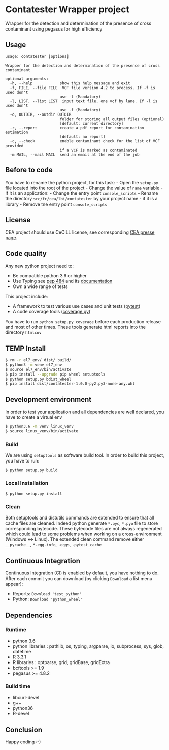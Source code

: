 # Contatester Wrapper project

Wrapper for the detection and determination of the presence of cross
contaminant using pegasus for high efficiency

## Usage

```
usage: contatester [options]

Wrapper for the detection and determination of the presence of cross
contaminant

optional arguments:
  -h, --help            show this help message and exit
  -f, FILE, --file FILE  VCF file version 4.2 to process. If -f is used don't
                        use -l (Mandatory)
  -l, LIST, --list LIST  input text file, one vcf by lane. If -l is used don't
                        use -f (Mandatory)
  -o, OUTDIR, --outdir OUTDIR
                        folder for storing all output files (optional)
                        [default: current directory]
  -r, --report          create a pdf report for contamination estimation
                        [default: no report]
  -c, --check           enable contaminant check for the list of VCF provided
                        if a VCF is marked as contaminated
  -m MAIL, --mail MAIL  send an email at the end of the job

```

## Before to code

You have to rename the python project, for this task:
    - Open the `setup.py` file located into the root of the project
    - Change the value of `name` variable
    - If it is an application:
      - Change the entry point `console_scripts`
      - Rename the directory `src/fr/cea/lbi/contatester` by your project name
    - if it is a library
      - Remove tne entry point `console_scripts`

## License

CEA project should use CeCILL license, see corresponding [CEA presse page](http://www.cea.fr/presse/Pages/actualites-communiques/ntic/licence-CeCILL-reconnue-par-Open-source-initiative.aspx).

## Code quality

Any new python project need to:
  - Be compatible python 3.6 or higher
  - Use Typing see [pep 484](https://www.python.org/dev/peps/pep-0484/) and its [documentation](https://docs.python.org/3/library/typing.html)
  - Own a wide range of tests 

This project include:
  - A framework to test various use cases and unit tests ([pytest](https://pytest.org))
  - A code coverage tools ([coverage.py](https://coverage.readthedocs.io/))

 You have to run `python setup.py coverage` before each production release and most of other times. These tools
 generate html reports into the directory `htmlcov`

## TEMP Install 

```bash
$ rm -r el7_env/ dist/ build/
$ python3 -m venv el7_env
$ source el7_env/bin/activate
$ pip install --upgrade pip wheel setuptools
$ python setup.py bdist_wheel 
$ pip install dist/contatester-1.0.0-py2.py3-none-any.whl
```

## Development environment

In order to test your application and all dependencies are well declared, you have to create a virtual env

```bash
$ python3.6 -m venv linux_venv
$ source linux_venv/bin/activate
```

### Build

We are using `setuptools` as software build tool. In order to build this project, you have to run:

```bash
$ python setup.py build
```

### Local Installation

```bash
$ python setup.py install
```

### Clean

Both setuptools and distutils commands are extended to ensure that all cache files are cleaned. Indeed python generate `*.pyc`, 
`*.pyo` file to store corresponding bytecode. These bytecode files are not always regenerated which could lead to some
problems when working on a cross-environment (Windows <-> Linux). The extended clean command remove either `__pycache__`, `*.egg-info`, `.eggs`, `.pytest_cache`


## Continuous Integration

Continuous Integration (CI) is enabled by default, you have nothing to do.
After each commit you can download (by clicking `Download` a list menu appear):

  - Reports: `Download 'test_python'`
  - Python:  `Download 'python_wheel'`

## Dependencies
### Runtime
  - python 3.6
  - python libraries : pathlib, os, typing, argparse, io, subprocess, sys, glob, datetime
  - R 3.3.1
  - R libraries : optparse, grid, gridBase, gridExtra 
  - bcftools >= 1.9
  - pegasus >= 4.8.2

### Build time
  - libcurl-devel
  - g++
  - python36
  - R-devel

## Conclusion

Happy coding :-)
